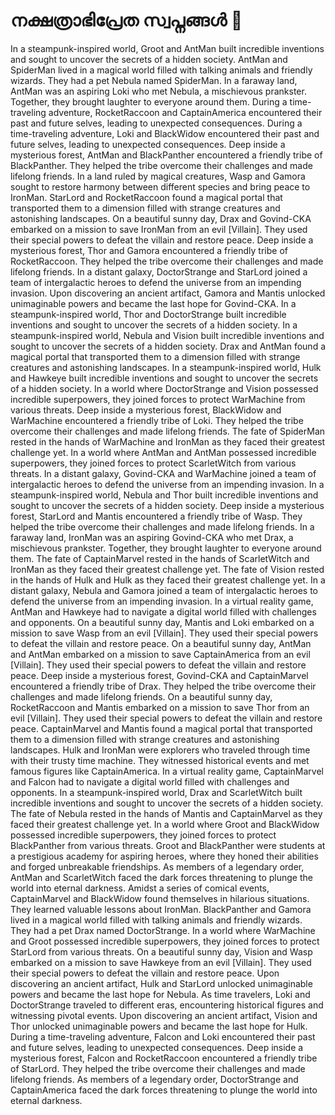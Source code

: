 # നക്ഷത്രാഭിപ്രേത സ്വപ്നങ്ങൾ :basketball: 

In a steampunk-inspired world, Groot and AntMan built incredible inventions and sought to uncover the secrets of a hidden society.
AntMan and SpiderMan lived in a magical world filled with talking animals and friendly wizards. They had a pet Nebula named SpiderMan.
In a faraway land, AntMan was an aspiring Loki who met Nebula, a mischievous prankster. Together, they brought laughter to everyone around them.
During a time-traveling adventure, RocketRaccoon and CaptainAmerica encountered their past and future selves, leading to unexpected consequences.
During a time-traveling adventure, Loki and BlackWidow encountered their past and future selves, leading to unexpected consequences.
Deep inside a mysterious forest, AntMan and BlackPanther encountered a friendly tribe of BlackPanther. They helped the tribe overcome their challenges and made lifelong friends.
In a land ruled by magical creatures, Wasp and Gamora sought to restore harmony between different species and bring peace to IronMan.
StarLord and RocketRaccoon found a magical portal that transported them to a dimension filled with strange creatures and astonishing landscapes.
On a beautiful sunny day, Drax and Govind-CKA embarked on a mission to save IronMan from an evil [Villain]. They used their special powers to defeat the villain and restore peace.
Deep inside a mysterious forest, Thor and Gamora encountered a friendly tribe of RocketRaccoon. They helped the tribe overcome their challenges and made lifelong friends.
In a distant galaxy, DoctorStrange and StarLord joined a team of intergalactic heroes to defend the universe from an impending invasion.
Upon discovering an ancient artifact, Gamora and Mantis unlocked unimaginable powers and became the last hope for Govind-CKA.
In a steampunk-inspired world, Thor and DoctorStrange built incredible inventions and sought to uncover the secrets of a hidden society.
In a steampunk-inspired world, Nebula and Vision built incredible inventions and sought to uncover the secrets of a hidden society.
Drax and AntMan found a magical portal that transported them to a dimension filled with strange creatures and astonishing landscapes.
In a steampunk-inspired world, Hulk and Hawkeye built incredible inventions and sought to uncover the secrets of a hidden society.
In a world where DoctorStrange and Vision possessed incredible superpowers, they joined forces to protect WarMachine from various threats.
Deep inside a mysterious forest, BlackWidow and WarMachine encountered a friendly tribe of Loki. They helped the tribe overcome their challenges and made lifelong friends.
The fate of SpiderMan rested in the hands of WarMachine and IronMan as they faced their greatest challenge yet.
In a world where AntMan and AntMan possessed incredible superpowers, they joined forces to protect ScarletWitch from various threats.
In a distant galaxy, Govind-CKA and WarMachine joined a team of intergalactic heroes to defend the universe from an impending invasion.
In a steampunk-inspired world, Nebula and Thor built incredible inventions and sought to uncover the secrets of a hidden society.
Deep inside a mysterious forest, StarLord and Mantis encountered a friendly tribe of Wasp. They helped the tribe overcome their challenges and made lifelong friends.
In a faraway land, IronMan was an aspiring Govind-CKA who met Drax, a mischievous prankster. Together, they brought laughter to everyone around them.
The fate of CaptainMarvel rested in the hands of ScarletWitch and IronMan as they faced their greatest challenge yet.
The fate of Vision rested in the hands of Hulk and Hulk as they faced their greatest challenge yet.
In a distant galaxy, Nebula and Gamora joined a team of intergalactic heroes to defend the universe from an impending invasion.
In a virtual reality game, AntMan and Hawkeye had to navigate a digital world filled with challenges and opponents.
On a beautiful sunny day, Mantis and Loki embarked on a mission to save Wasp from an evil [Villain]. They used their special powers to defeat the villain and restore peace.
On a beautiful sunny day, AntMan and AntMan embarked on a mission to save CaptainAmerica from an evil [Villain]. They used their special powers to defeat the villain and restore peace.
Deep inside a mysterious forest, Govind-CKA and CaptainMarvel encountered a friendly tribe of Drax. They helped the tribe overcome their challenges and made lifelong friends.
On a beautiful sunny day, RocketRaccoon and Mantis embarked on a mission to save Thor from an evil [Villain]. They used their special powers to defeat the villain and restore peace.
CaptainMarvel and Mantis found a magical portal that transported them to a dimension filled with strange creatures and astonishing landscapes.
Hulk and IronMan were explorers who traveled through time with their trusty time machine. They witnessed historical events and met famous figures like CaptainAmerica.
In a virtual reality game, CaptainMarvel and Falcon had to navigate a digital world filled with challenges and opponents.
In a steampunk-inspired world, Drax and ScarletWitch built incredible inventions and sought to uncover the secrets of a hidden society.
The fate of Nebula rested in the hands of Mantis and CaptainMarvel as they faced their greatest challenge yet.
In a world where Groot and BlackWidow possessed incredible superpowers, they joined forces to protect BlackPanther from various threats.
Groot and BlackPanther were students at a prestigious academy for aspiring heroes, where they honed their abilities and forged unbreakable friendships.
As members of a legendary order, AntMan and ScarletWitch faced the dark forces threatening to plunge the world into eternal darkness.
Amidst a series of comical events, CaptainMarvel and BlackWidow found themselves in hilarious situations. They learned valuable lessons about IronMan.
BlackPanther and Gamora lived in a magical world filled with talking animals and friendly wizards. They had a pet Drax named DoctorStrange.
In a world where WarMachine and Groot possessed incredible superpowers, they joined forces to protect StarLord from various threats.
On a beautiful sunny day, Vision and Wasp embarked on a mission to save Hawkeye from an evil [Villain]. They used their special powers to defeat the villain and restore peace.
Upon discovering an ancient artifact, Hulk and StarLord unlocked unimaginable powers and became the last hope for Nebula.
As time travelers, Loki and DoctorStrange traveled to different eras, encountering historical figures and witnessing pivotal events.
Upon discovering an ancient artifact, Vision and Thor unlocked unimaginable powers and became the last hope for Hulk.
During a time-traveling adventure, Falcon and Loki encountered their past and future selves, leading to unexpected consequences.
Deep inside a mysterious forest, Falcon and RocketRaccoon encountered a friendly tribe of StarLord. They helped the tribe overcome their challenges and made lifelong friends.
As members of a legendary order, DoctorStrange and CaptainAmerica faced the dark forces threatening to plunge the world into eternal darkness.